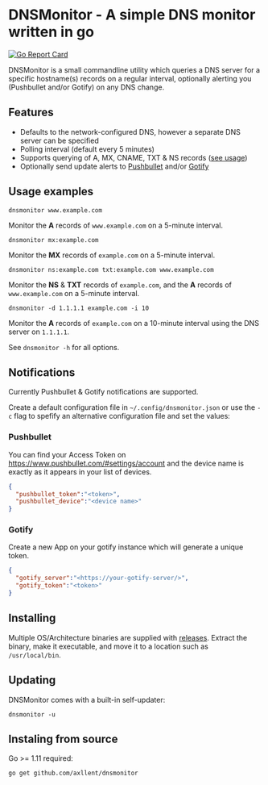 # DNSMonitor - A simple DNS monitor written in go

[![Go Report Card](https://goreportcard.com/badge/github.com/axllent/dnsmonitor)](https://goreportcard.com/report/github.com/axllent/dnsmonitor)

DNSMonitor is a small commandline utility which queries a DNS server for a specific hostname(s) records on a regular interval, optionally alerting you (Pushbullet and/or Gotify) on any DNS change.


## Features

- Defaults to the network-configured DNS, however a separate DNS server can be specified
- Polling interval (default every 5 minutes)
- Supports querying of A, MX, CNAME, TXT & NS records ([see usage](#usage-examples))
- Optionally send update alerts to [Pushbullet](https://www.pushbullet.com/) and/or [Gotify](https://gotify.net/)


## Usage examples

```
dnsmonitor www.example.com
```
Monitor the **A** records of `www.example.com` on a 5-minute interval.

```
dnsmonitor mx:example.com
```
Monitor the **MX** records of `example.com` on a 5-minute interval.


```
dnsmonitor ns:example.com txt:example.com www.example.com
```
Monitor the **NS** & **TXT** records of `example.com`, and the **A** records of `www.example.com` on a 5-minute interval.


```
dnsmonitor -d 1.1.1.1 example.com -i 10
```
Monitor the **A** records of `example.com` on a 10-minute interval using the DNS server on `1.1.1.1`.

See `dnsmonitor -h` for all options.


## Notifications

Currently Pushbullet & Gotify notifications are supported.

Create a default configuration file in `~/.config/dnsmonitor.json` or use the `-c` flag to spefify an alternative configuration file and set the values:


### Pushbullet

You can find your Access Token on https://www.pushbullet.com/#settings/account and the device name is exactly as it appears in your list of devices.

```json
{
  "pushbullet_token":"<token>",
  "pushbullet_device":"<device name>"
}
```


### Gotify

Create a new App on your gotify instance which will generate a unique token. 

```json
{
  "gotify_server":"<https://your-gotify-server/>",
  "gotify_token":"<token>"
}
```


## Installing

Multiple OS/Architecture binaries are supplied with [releases](https://github.com/axllent/dnsmonitor/releases). 
Extract the binary, make it executable, and move it to a location such as `/usr/local/bin`.


## Updating

DNSMonitor comes with a built-in self-updater:

```
dnsmonitor -u
```


## Instaling from source

Go >= 1.11 required:

```
go get github.com/axllent/dnsmonitor
```
